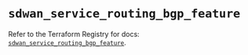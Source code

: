 # `sdwan_service_routing_bgp_feature`

Refer to the Terraform Registry for docs: [`sdwan_service_routing_bgp_feature`](https://registry.terraform.io/providers/ciscodevnet/sdwan/0.8.0/docs/resources/service_routing_bgp_feature).

